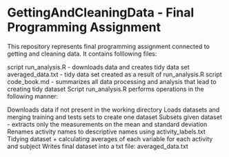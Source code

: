 #  GettingAndCleaningData - Final Programming Assignment

This repository represents final programming assignment connected to getting and cleaning data. It contains folllowing files:

script run_analysis.R - downloads data and creates tidy data set
averaged_data.txt - tidy data set created as a result of run_analysis.R script
code_book.md - summarizes all data processing and analysis that lead to creating tidy dataset
Script run_analysis.R performs operations in the following manner:

Downloads data if not present in the working directory
Loads datasets and merging training and tests sets to create one dataset
Subsets given dataset - extracts only the measurements on the mean and standard deviation
Renames activity names to descriptive names using activity_labels.txt
Tidying dataset + calculating averages of each variable for each activity and subject
Writes final dataset into a txt file: averaged_data.txt
